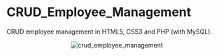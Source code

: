 # CRUD_Employee_Management
CRUD employee management in HTML5, CSS3 and PHP (with MySQL).
<div align='center'>
  <img src='https://user-images.githubusercontent.com/87717065/235445798-d846670f-572c-4690-90d5-ca2f23bcece2.png' alt='crud_employee_management'>
</div>
